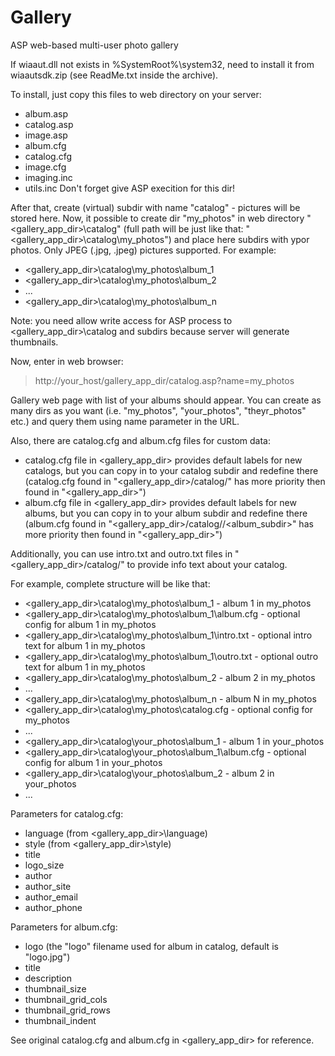 # Gallery
ASP web-based multi-user photo gallery

If wiaaut.dll not exists in %SystemRoot%\system32, need to install it from wiaautsdk.zip (see ReadMe.txt inside the archive).

To install, just copy this files to web directory on your server:
- album.asp
- catalog.asp
- image.asp
- album.cfg
- catalog.cfg
- image.cfg
- imaging.inc
- utils.inc
Don't forget give ASP execition for this dir!

After that, create (virtual) subdir with name "catalog" - pictures will be stored here. Now, it possible to create dir "my_photos" in web directory "<gallery_app_dir>\catalog" (full path will be just like that: "<gallery_app_dir>\catalog\my_photos") and place here subdirs with ypor photos. Only JPEG (.jpg, .jpeg) pictures supported. For example:
 - <gallery_app_dir>\catalog\my_photos\album_1
 - <gallery_app_dir>\catalog\my_photos\album_2
 - ...
 - <gallery_app_dir>\catalog\my_photos\album_n

Note: you need allow write access for ASP process to <gallery_app_dir>\catalog and subdirs because server will generate thumbnails.

Now, enter in web browser:
> http://your_host/gallery_app_dir/catalog.asp?name=my_photos 

Gallery web page with list of your albums should appear. You can create as many dirs as you want (i.e. "my_photos", "your_photos", "theyr_photos" etc.) and query them using name parameter in the URL.
  
Also, there are catalog.cfg and album.cfg files for custom data:
- catalog.cfg file in <gallery_app_dir> provides default labels for new catalogs, but you can copy in to your catalog subdir and redefine there (catalog.cfg found in "<gallery_app_dir>/catalog/<subdir>" has more priority then found in "<gallery_app_dir>")
- album.cfg file in <gallery_app_dir> provides default labels for new albums, but you can copy in to your album subdir and redefine there (album.cfg found in "<gallery_app_dir>/catalog/<subdir>/<album_subdir>" has more priority then found in "<gallery_app_dir>")
 
Additionally, you can use intro.txt and outro.txt files in "<gallery_app_dir>/catalog/<subdir>" to provide info text about your catalog.
  
For example, complete structure will be like that:
 - <gallery_app_dir>\catalog\my_photos\album_1 - album 1 in my_photos
 - <gallery_app_dir>\catalog\my_photos\album_1\album.cfg - optional config for album 1 in my_photos
 - <gallery_app_dir>\catalog\my_photos\album_1\intro.txt - optional intro text for album 1 in my_photos
 - <gallery_app_dir>\catalog\my_photos\album_1\outro.txt - optional outro text for album 1 in my_photos
 - <gallery_app_dir>\catalog\my_photos\album_2 - album 2 in my_photos
 - ...
 - <gallery_app_dir>\catalog\my_photos\album_n - album N in my_photos
 - <gallery_app_dir>\catalog\my_photos\catalog.cfg - optional config for my_photos
 - ...
 - <gallery_app_dir>\catalog\your_photos\album_1 - album 1 in your_photos
 - <gallery_app_dir>\catalog\your_photos\album_1\album.cfg - optional config for album 1 in your_photos
 - <gallery_app_dir>\catalog\your_photos\album_2 - album 2 in your_photos
 - ...
  
Parameters for catalog.cfg:
- language (from <gallery_app_dir>\language)
- style (from <gallery_app_dir>\style)
- title
- logo_size
- author
- author_site
- author_email
- author_phone

Parameters for album.cfg:
- logo (the "logo" filename used for album in catalog, default is "logo.jpg")
- title
- description
- thumbnail_size
- thumbnail_grid_cols
- thumbnail_grid_rows
- thumbnail_indent

See original catalog.cfg and album.cfg in <gallery_app_dir> for reference.
